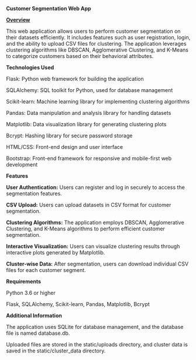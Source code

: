 
**Customer Segmentation Web App**


<ins>**Overview**</ins>

This web application allows users to perform customer segmentation on their datasets efficiently. It includes features such as user registration, login, and the ability to upload CSV files for clustering. The application leverages clustering algorithms like DBSCAN, Agglomerative Clustering, and K-Means to categorize customers based on their behavioral attributes.


**Technologies Used**

Flask: Python web framework for building the application

SQLAlchemy: SQL toolkit for Python, used for database management

Scikit-learn: Machine learning library for implementing clustering algorithms

Pandas: Data manipulation and analysis library for handling datasets

Matplotlib: Data visualization library for generating clustering plots

Bcrypt: Hashing library for secure password storage

HTML/CSS: Front-end design and user interface

Bootstrap: Front-end framework for responsive and mobile-first web development


**Features**

**User Authentication:** Users can register and log in securely to access the segmentation features.

**CSV Upload:** Users can upload datasets in CSV format for customer segmentation.

**Clustering Algorithms:** The application employs DBSCAN, Agglomerative Clustering, and K-Means algorithms to perform efficient customer segmentation.

**Interactive Visualization:** Users can visualize clustering results through interactive plots generated by Matplotlib.

**Cluster-wise Data:** After segmentation, users can download individual CSV files for each customer segment.


**Requirements**

Python 3.6 or higher

Flask, SQLAlchemy, Scikit-learn, Pandas, Matplotlib, Bcrypt


**Additional Information**

The application uses SQLite for database management, and the database file is named database.db.

Uploaded files are stored in the static/uploads directory, and cluster data is saved in the static/cluster_data directory.
